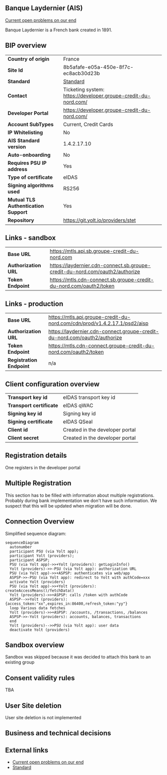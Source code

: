 ## Banque Laydernier (AIS)

[Current open problems on our end][1]

Banque Laydernier is a French bank created in 1891.

## BIP overview

|                                       |                                                                |
|---------------------------------------|----------------------------------------------------------------|
| **Country of origin**                 | France                                                         | 
| **Site Id**                           | 8b5afafe-e05a-450e-8f7c-ec8acb30d23b                           |
| **Standard**                          | [Standard][2]                                                  |
| **Contact**                           | Ticketing system: https://developer.groupe-credit-du-nord.com/ |
| **Developer Portal**                  | https://developer.groupe-credit-du-nord.com/                   | 
| **Account SubTypes**                  | Current, Credit Cards                                          |
| **IP Whitelisting**                   | No                                                             |
| **AIS Standard version**              | 1.4.2.17.10                                                    |
| **Auto-onboarding**                   | No                                                             |
| **Requires PSU IP address**           | Yes                                                            |
| **Type of certificate**               | eIDAS                                                          |
| **Signing algorithms used**           | RS256                                                          |
| **Mutual TLS Authentication Support** | Yes                                                            |
| **Repository**                        | https://git.yolt.io/providers/stet                             |

## Links - sandbox

|                       |                                                                              |
|-----------------------|------------------------------------------------------------------------------|
| **Base URL**          | https://mtls.api.sb.groupe-credit-du-nord.com                                |
| **Authorization URL** | https://laydernier.cdn-connect.sb.groupe-credit-du-nord.com/oauth2/authorize | 
| **Token Endpoint**    | https://mtls.cdn-connect.sb.groupe-credit-du-nord.com/oauth2/token           |  

## Links - production

|                           |                                                                           |
|---------------------------|---------------------------------------------------------------------------|
| **Base URL**              | https://mtls.api.groupe-credit-du-nord.com/cdn/prod/v1.4.2.17.1/psd2/aisp |
| **Authorization URL**     | https://laydernier.cdn-connect.groupe-credit-du-nord.com/oauth2/authorize | 
| **Token Endpoint**        | https://mtls.cdn-connect.groupe-credit-du-nord.com/oauth2/token           |  
| **Registration Endpoint** | n/a                                                                       |  

## Client configuration overview

|                           |                                 |
|---------------------------|---------------------------------|
| **Transport key id**      | eIDAS transport key id          |
| **Transport certificate** | eIDAS qWAC                      |
| **Signing key id**        | Signing key id                  | 
| **Signing certificate**   | eIDAS QSeal                     | 
| **Client id**             | Created in the developer portal |
| **Client secret**         | Created in the developer portal |

## Registration details

One registers in the developer portal

## Multiple Registration

This section has to be filled with information about multiple registrations. Probably during bank implementation we
don't have such information. We suspect that this will be updated when migration will be done.

## Connection Overview

Simplified sequence diagram:

```mermaid
sequenceDiagram
  autonumber
  participant PSU (via Yolt app);
  participant Yolt (providers);
  participant ASPSP;
  PSU (via Yolt app)->>+Yolt (providers): getLoginInfo()
  Yolt (providers)->>-PSU (via Yolt app): authorization URL
  PSU (via Yolt app)->>+ASPSP: authenticates via web/app
  ASPSP->>-PSU (via Yolt app): redirect to Yolt with authCode=xxx
  activate Yolt (providers)
  PSU (via Yolt app)->>+Yolt (providers): createAccessMeans()/fetchData()
  Yolt (providers)->>+ASPSP: calls /token with authCode
  ASPSP-->>Yolt (providers): {access_token:"xx",expires_in:86400,refresh_token:"yy"}
  loop Various data fetches
  Yolt (providers)->>+ASPSP: /accounts, /transactions, /balances
  ASPSP->>-Yolt (providers): accounts, balances, transactions
  end
  Yolt (providers)-->>PSU (via Yolt app): user data
  deactivate Yolt (providers)
```

## Sandbox overview

Sandbox was skipped because it was decided to attach this bank to an existing group

## Consent validity rules

TBA

## User Site deletion

User site deletion is not implemented

## Business and technical decisions

## External links

* [Current open problems on our end][1]
* [Standard][2]

[1]: <https://yolt.atlassian.net/issues/?jql=project%20%3D%20%22C4PO%22%20AND%20component%20%3D%20BANQUE_LAYDERNIER%20AND%20status%20!%3D%20Done%20AND%20Resolution%20%3D%20Unresolved%20ORDER%20BY%20status>

[2]: <https://www.stet.eu//>
